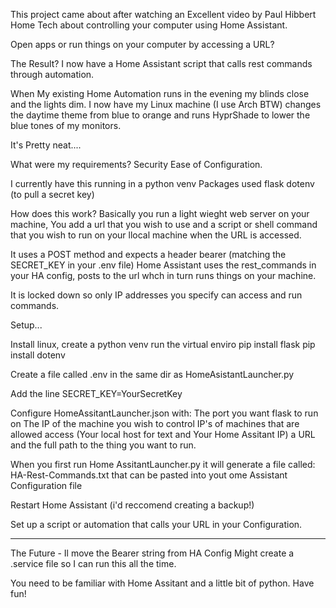 This project came about after watching an Excellent video by Paul Hibbert Home Tech about controlling your computer using Home Assistant.

Open apps or run things on your computer by accessing a URL?

The Result?
I now have a Home Assistant script that calls rest commands through automation.

When My existing Home Automation runs in the evening my blinds close and the lights dim.
I now have my Linux machine (I use Arch BTW) changes the daytime theme from blue to orange and runs HyprShade to lower the blue tones of my monitors.

It's Pretty neat....

What were my requirements?
Security
Ease of Configuration.

I currently have this running in a python venv
Packages used 
    flask
    dotenv (to pull a secret key)

How does this work?
Basically you run a light wieght web server on your machine, You add a url that you wish to use and a script or shell command that you wish to run on your llocal machine when the URL is accessed.

It uses a POST method and expects a header bearer (matching the SECRET_KEY in your .env file)
Home Assistant uses the rest_commands in your HA config,  posts to the url whch in turn runs things on your machine.

It is locked down so only IP addresses you specify can access and run commands.

Setup...

Install linux, create a python venv
run the virtual enviro
pip install flask
pip install dotenv

Create a file called .env in the same dir as HomeAsistantLauncher.py

Add the line SECRET_KEY=YourSecretKey

Configure HomeAssitantLauncher.json with:
The port you want flask to run on
The IP of the machine you wish to control
IP's of machines that are allowed access (Your local host for text and Your Home Assitant IP)
a URL and the full path to the thing you want to run.

When you first run Home AssitantLauncher.py it will generate a file called:
HA-Rest-Commands.txt that can be pasted into yout ome Assistant Configuration file

Restart Home Assistant (i'd reccomend creating a backup!)

Set up a script or automation that calls your URL in your Configuration.

---

The Future - Il move the Bearer string from HA Config
Might create a .service file so I can run this all the time.

You need to be familiar with Home Assitant and a little bit of python.
Have fun!
